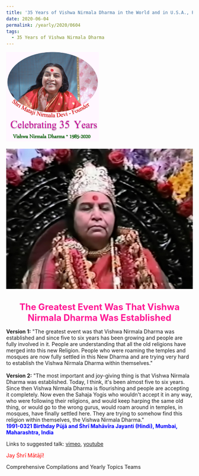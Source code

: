 ```yaml
---
title: '35 Years of Vishwa Nirmala Dharma in the World and in U.S.A., Post 9'
date: 2020-06-04
permalink: /yearly/2020/0604
tags:
  - 35 Years of Vishwa Nirmala Dharma
---
```


<div style="text-align: left"><img src="/images/Celebrating35YearsVishwaNirmalaDharma.png" width="250" /></div><br>

<div style="text-align: center"><img src="/images/image443.jpg" /></div>

<br>
<p style="color:DeepPink; text-align:center">
<font size="+2"><b>The Greatest Event Was That Vishwa Nirmala Dharma Was Established</b><br></font>
</p>

<p>
<b>Version 1:</b> "The greatest event was that Vishwa Nirmala Dharma was established and since five to six years has been growing and people are fully involved in it. People are understanding that all the old religions have merged into this new Religion. People who were roaming the temples and mosques are now fully settled in this New Dharma and are trying very hard to establish the Vishwa Nirmala Dharma within themselves."<br>
<br>
<b>Version 2:</b> "The most important and joy-giving thing is that Vishwa Nirmala Dharma was established. Today, I think, it's been almost five to six years. Since then Vishwa Nirmala Dharma is flourishing and people are accepting it completely. Now even the Sahaja Yogis who wouldn't accept it in any way, who were following their religions, and would keep harping the same old thing, or would go to the wrong gurus, would roam around in temples, in mosques, have finally settled here. They are trying to somehow find this religion within themselves, the Vishwa Nirmala Dharma."<br>
<font color="blue"><b>1991-0321 Birthday Pūjā and Śhrī Mahāvīra Jayanti (Hindi), Mumbai, Maharashtra, India</b></font><br>
</p>

Links to suggested talk: <a href="https://vimeo.com/417978842"> vimeo</a>, <a href="https://www.youtube.com/watch?v=sXVE2J0fcN4"> youtube</a><br>

<p style="color:red;">Jay Śhrī Mātājī!<br></p>

Comprehensive Compilations and Yearly Topics Teams